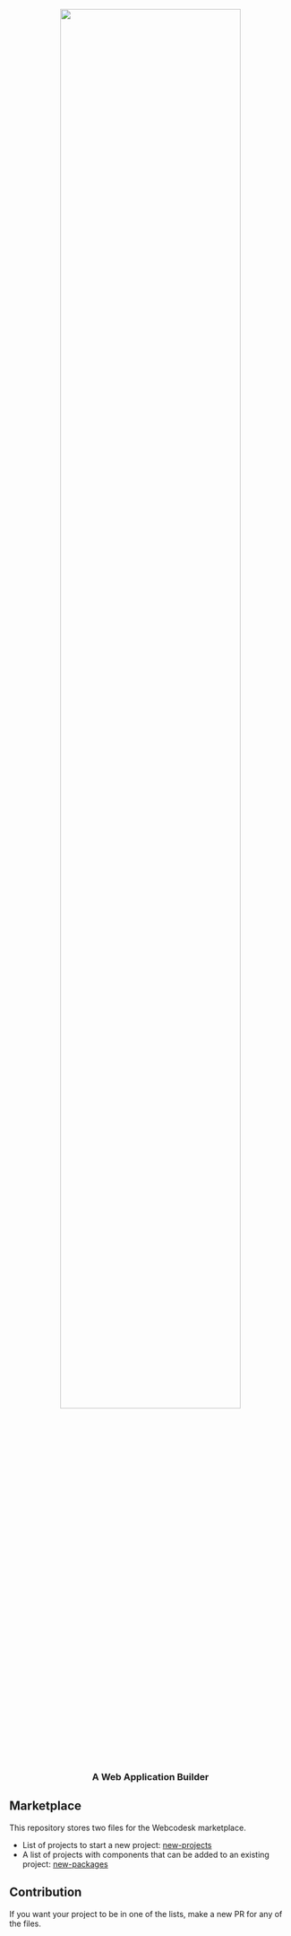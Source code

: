 
<p align="center">
<img width="80%" src="card_logo_960x560.jpg" />
</p>
<h3 align="center">
  <stong>A Web Application Builder</strong>
</h3>

## Marketplace

This repository stores two files for the Webcodesk marketplace.

* List of projects to start a new project: [new-projects](new-projects.json)
* A list of projects with components that can be added to an existing project: [new-packages](new-packages.json)

## Contribution

If you want your project to be in one of the lists, make a new PR for any of the files.
